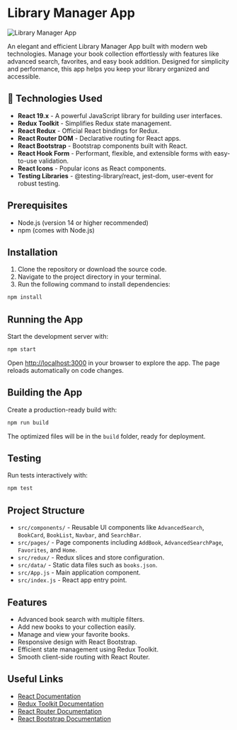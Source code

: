 # Library Manager App

![Library Manager App](https://img.shields.io/badge/Library%20Manager-App-blue?style=for-the-badge&logo=appveyor)

An elegant and efficient Library Manager App built with modern web technologies. Manage your book collection effortlessly with features like advanced search, favorites, and easy book addition. Designed for simplicity and performance, this app helps you keep your library organized and accessible.

## 🚀 Technologies Used

- **React 19.x** - A powerful JavaScript library for building user interfaces.
- **Redux Toolkit** - Simplifies Redux state management.
- **React Redux** - Official React bindings for Redux.
- **React Router DOM** - Declarative routing for React apps.
- **React Bootstrap** - Bootstrap components built with React.
- **React Hook Form** - Performant, flexible, and extensible forms with easy-to-use validation.
- **React Icons** - Popular icons as React components.
- **Testing Libraries** - @testing-library/react, jest-dom, user-event for robust testing.

## Prerequisites

- Node.js (version 14 or higher recommended)
- npm (comes with Node.js)

## Installation

1. Clone the repository or download the source code.
2. Navigate to the project directory in your terminal.
3. Run the following command to install dependencies:

```bash
npm install
```

## Running the App

Start the development server with:

```bash
npm start
```

Open [http://localhost:3000](http://localhost:3000) in your browser to explore the app. The page reloads automatically on code changes.

## Building the App

Create a production-ready build with:

```bash
npm run build
```

The optimized files will be in the `build` folder, ready for deployment.

## Testing

Run tests interactively with:

```bash
npm test
```

## Project Structure

- `src/components/` - Reusable UI components like `AdvancedSearch`, `BookCard`, `BookList`, `Navbar`, and `SearchBar`.
- `src/pages/` - Page components including `AddBook`, `AdvancedSearchPage`, `Favorites`, and `Home`.
- `src/redux/` - Redux slices and store configuration.
- `src/data/` - Static data files such as `books.json`.
- `src/App.js` - Main application component.
- `src/index.js` - React app entry point.

## Features

- Advanced book search with multiple filters.
- Add new books to your collection easily.
- Manage and view your favorite books.
- Responsive design with React Bootstrap.
- Efficient state management using Redux Toolkit.
- Smooth client-side routing with React Router.

## Useful Links

- [React Documentation](https://reactjs.org/)
- [Redux Toolkit Documentation](https://redux-toolkit.js.org/)
- [React Router Documentation](https://reactrouter.com/)
- [React Bootstrap Documentation](https://react-bootstrap.github.io/)



